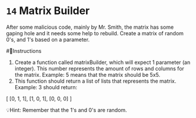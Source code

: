 # `14` Matrix Builder

After some malicious code, mainly by Mr. Smith, the matrix has some gaping
hole and it needs some help to rebuild. Create a matrix of random 0's, and 1's based on a parameter.

#📝Instructions
1. Create a function called matrixBuilder, which will expect 1 parameter (an integer).
    This number represents the amount of rows and columns for the matrix.
    Example: 5 means that the matrix should be 5x5.
2. This function should return a list of lists that represents the matrix. Example: 3 should return:

[
  [0, 1, 1],
  [1, 0, 1],
  [0, 0, 0]
]

💡Hint:
Remember that the 1's and 0's are random.